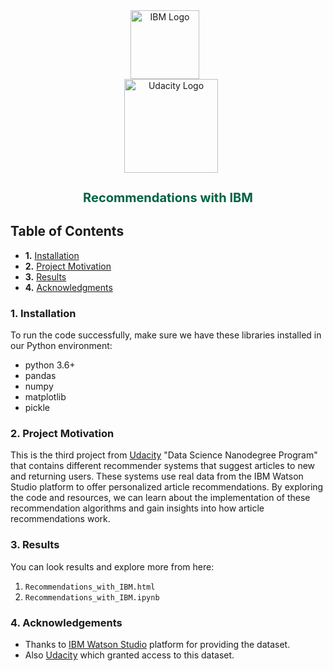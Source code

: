 <div align="center">
  <img src="https://www.ibm.com/brand/experience-guides/developer/b1db1ae501d522a1a4b49613fe07c9f1/01_8-bar-positive.svg" alt="IBM Logo" width="110" style="margin-right: 10px;">
  <br>
  <img src="https://www.udacity.com/images/svgs/udacity-tt-logo.svg" alt="Udacity Logo" width="150" style="margin-left: 10px;">
  <h1 style="color: #006241; font-size: 20px;">Recommendations with IBM</h1>
</div>

## Table of Contents

- **1.** [Installation](#installation)
- **2.** [Project Motivation](#motivation)
- **3.** [Results](#results)
- **4.** [Acknowledgments](#acknow)

### 1. Installation <a name="installation"></a>
To run the code successfully, make sure we have these libraries installed in our Python environment:
- python 3.6+
- pandas
- numpy
- matplotlib
- pickle

### 2. Project Motivation <a name="motivation"></a>
This is the third project from [Udacity](https://www.udacity.com/) "Data Science Nanodegree Program" that contains different recommender systems that suggest articles to new and returning users. These systems use real data from the IBM Watson Studio platform to offer personalized article recommendations. By exploring the code and resources, we can learn about the implementation of these recommendation algorithms and gain insights into how article recommendations work.

### 3. Results <a name="results"></a>
You can look results and explore more from here:
1. `Recommendations_with_IBM.html`
2. `Recommendations_with_IBM.ipynb`

### 4. Acknowledgements <a name="acknow"></a>
- Thanks to [IBM Watson Studio](https://www.ibm.com/products/watson-studio) platform for providing the dataset.
- Also [Udacity](https://www.udacity.com/) which granted access to this dataset.
